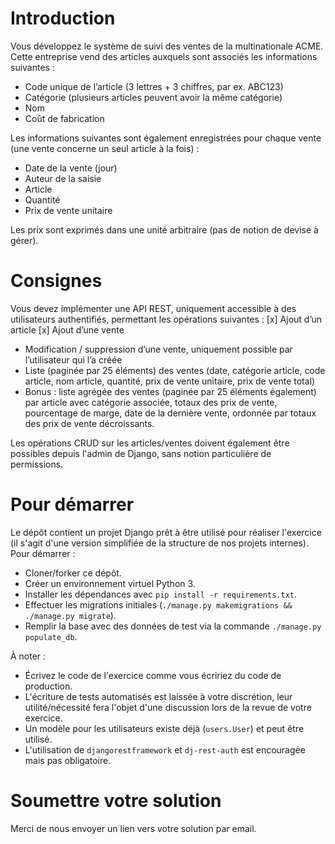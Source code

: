 # Introduction

Vous développez le système de suivi des ventes de la multinationale ACME. Cette entreprise vend des articles auxquels sont associés les informations suivantes :
* Code unique de l’article (3 lettres + 3 chiffres, par ex. ABC123)
* Catégorie (plusieurs articles peuvent avoir la même catégorie)
* Nom
* Coût de fabrication

Les informations suivantes sont également enregistrées pour chaque vente (une vente concerne un seul article à la fois) :
* Date de la vente (jour)
* Auteur de la saisie
* Article
* Quantité
* Prix de vente unitaire

Les prix sont exprimés dans une unité arbitraire (pas de notion de devise à gérer).

# Consignes

Vous devez implémenter une API REST, uniquement accessible à des utilisateurs authentifiés, permettant les opérations suivantes : 
[x] Ajout d’un article 
[x] Ajout d’une vente 
* Modification / suppression d’une vente, uniquement possible par l’utilisateur qui l’a créée
* Liste (paginée par 25 éléments) des ventes (date, catégorie article, code article, nom article, quantité, prix de vente unitaire, prix de vente total)
* Bonus : liste agrégée des ventes (paginée par 25 éléments également) par article avec catégorie associée, totaux des prix de vente, pourcentage de marge, date de la dernière vente, ordonnée par totaux des prix de vente décroissants.

Les opérations CRUD sur les articles/ventes doivent également être possibles depuis l'admin de Django, sans notion particulière de permissions.

# Pour démarrer

Le dépôt contient un projet Django prêt à être utilisé pour réaliser l'exercice (il s'agit d'une version simplifiée de la structure de nos projets internes). Pour démarrer :
* Cloner/forker ce dépôt.
* Créer un environnement virtuel Python 3.
* Installer les dépendances avec `pip install -r requirements.txt`.
* Effectuer les migrations initiales (`./manage.py makemigrations && ./manage.py migrate`).
* Remplir la base avec des données de test via la commande `./manage.py populate_db`.

À noter :
* Écrivez le code de l'exercice comme vous écririez du code de production.
* L'écriture de tests automatisés est laissée à votre discrétion, leur utilité/nécessité fera l'objet d'une discussion lors de la revue de votre exercice.
* Un modèle pour les utilisateurs existe déjà (`users.User`) et peut être utilisé.
* L'utilisation de `djangorestframework` et `dj-rest-auth` est encouragée mais pas obligatoire.

# Soumettre votre solution

Merci de nous envoyer un lien vers votre solution par email.
